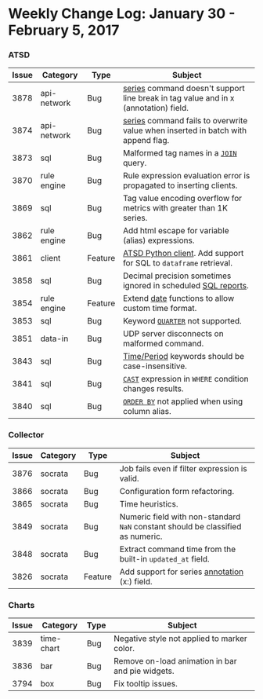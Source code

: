# Weekly Change Log: January 30 - February 5, 2017

### ATSD

| Issue| Category    | Type    | Subject                                                                              |
|------|-------------|---------|--------------------------------------------------------------------------------------|
| 3878 | api-network | Bug     | [series](../../api/network/series.md#series-command) command doesn't support line break in tag value and in x (annotation) field.     |
| 3874 | api-network | Bug     | [series](../../api/network/series.md#series-command) command fails to overwrite value when inserted in batch with append flag.|
| 3873 | sql         | Bug     | Malformed tag names in a [`JOIN`](../../sql#joins) query. |
| 3870 | rule engine | Bug     | Rule expression evaluation error is propagated to inserting clients. |
| 3869 | sql         | Bug     | Tag value encoding overflow for metrics with greater than 1K series. |
| 3862 | rule engine | Bug     | Add html escape for variable (alias) expressions. |
| 3861 | client      | Feature | [ATSD Python client](https://github.com/axibase/atsd-api-python#sql-queries). Add support for SQL to `dataframe` retrieval.|
| 3858 | sql         | Bug     | Decimal precision sometimes ignored in scheduled [SQL reports](../../sql/scheduled-sql.md).|
| 3854 | rule engine | Feature | Extend [date](../../rule-engine/functions-time.md) functions to allow custom time format.|
| 3853 | sql         | Bug     | Keyword [`QUARTER`](../../api/data/series/time-unit.md#time-unit) not supported. |
| 3851 | data-in     | Bug     | UDP server disconnects on malformed command. |
| 3843 | sql         | Bug     | [Time/Period](../../sql#keywords) keywords should be case-insensitive. |
| 3841 | sql         | Bug     | [`CAST`](../../sql#cast) expression in `WHERE` condition changes results. |
| 3840 | sql         | Bug     | [`ORDER BY`](../../sql#ordering-1) not applied when using column alias. |

### Collector

| Issue| Category    | Type    | Subject                                                                              |
|------|-------------|---------|--------------------------------------------------------------------------------------|
| 3876 | socrata     | Bug     | Job fails even if filter expression is valid. |
| 3866 | socrata     | Bug     | Configuration form refactoring. |
| 3865 | socrata     | Bug     | Time heuristics. |
| 3849 | socrata     | Bug     | Numeric field with non-standard `NaN` constant should be classified as numeric. |
| 3848 | socrata     | Bug     | Extract command time from the built-in `updated_at` field.|
| 3826 | socrata     | Feature | Add support for series [annotation](../../api/network/series.md#series-tags-text-value-messages) (x:) field. |

### Charts

| Issue| Category    | Type    | Subject                                                                              |
|------|-------------|---------|--------------------------------------------------------------------------------------|
| 3839 | time-chart  | Bug     | Negative style not applied to marker color. |
| 3836 | bar         | Bug     | Remove on-load animation in bar and pie widgets. |
| 3794 | box         | Bug     | Fix tooltip issues. |
